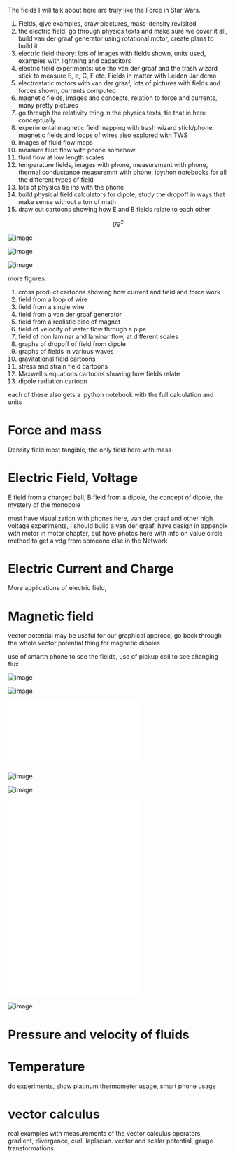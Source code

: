 
The fields I will talk about here are truly like the Force in Star Wars.  


1. Fields, give examples, draw piectures, mass-density revisited
2. the electric field: go through physics texts and make sure we cover it all, build van der graaf generator using rotational motor, create plans to build it
3. electric field theory: lots of images with fields shown, units used, examples with lightning and capacitors
4. electric field experiments: use the van der graaf and the trash wizard stick to measure E, q, C, F etc.  Fields in matter with Leiden Jar demo
5. electrostatic motors with van der graaf, lots of pictures with fields and forces shown, currents computed
6. magnetic fields, images and concepts, relation to force and currents, many pretty pictures
7. go through the relativity thing in the physics texts, tie that in here conceptually
8. experimental magnetic field mapping with trash wizard stick/phone.  magnetic fields and loops of wires also explored with TWS
9. images of fluid flow maps
10. measure fluid flow with phone somehow
11. fluid flow at low length scales
12. temperature fields, images with phone, measurement with phone, thermal conductance measuremnt with phone, ipython notebooks for all the different types of field
13. lots of physics tie ins with the phone
14. build physical field calculators for dipole, study the dropoff in ways that make sense without a ton of math
15. draw out cartoons showing how E and B fields relate to each other


$$ \theta \nabla^2 $$

![image](images/betterFieldSquatIdeagraph.png) 


![image](images/FieldCircleA2.png) 

![image](images/FieldCircleA2.png) 

more figures:

1. cross product cartoons showing how current and field and force work
2. field from a loop of wire
3. field from a single wire
4. field from a van der graaf generator
5. field from a realistic disc of magnet
6. field of velocity of water flow through a pipe
7. field of non laminar and laminar flow, at different scales
8. graphs of dropoff of field from dipole
9. graphs of fields in various waves
10. gravitational field cartoons
11. stress and strain field cartoons
12. Maxwell's equations cartoons showing how fields relate
13. dipole radiation cartoon

each of these also gets a ipython notebook with the full calculation and units

# Force and mass

Density field most tangible, the only field here with mass

# Electric Field, Voltage

E field from a charged ball, B field from a dipole, the concept of dipole, the mystery of the monopole 

must have visualization with phones here, van der graaf and other high voltage experiments, I should build a van der graaf, have design in appendix with motor in motor chapter, but have photos here with info on value circle method to get a vdg from someone else in the Network

# Electric Current and Charge

More applications of electric field, 


# Magnetic field 


vector potential may be useful for our graphical approac, go back through the whole vector potential thing for magnetic dipoles

use of smarth phone to see the fields, use of pickup coil to see changing flux

![image](images/magneticdipole1.png) 

![image](images/fields/earth-gauss-tesla.png) 

![image](images/fields/GaussTeslaEquation.pdf) 


![image](images/fields/dipole_dropoff.png) 

![image](images/fields/several-scales-dipole.png) 

![image](images/fields/lefthandrulecartoon.pdf) 
![image](images/fields/righthandcartoon.pdf)
![image](images/fields/DefineBequation.pdf) 


![image](images/generic_dipole_cartoon2.png) 




# Pressure and velocity of fluids

# Temperature

do experiments, show platinum thermometer usage, smart phone usage

# vector calculus

real examples with measurements of the vector calculus operators, gradient, divergence, curl, laplacian.  vector and scalar potential, gauge transformations.  